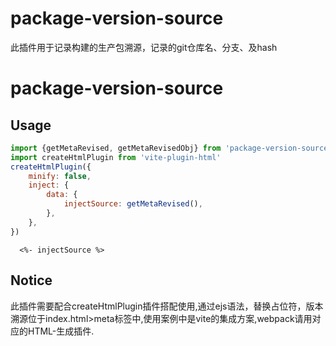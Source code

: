 # package-version-source

此插件用于记录构建的生产包溯源，记录的git仓库名、分支、及hash

# package-version-source

## Usage

```js
import {getMetaRevised, getMetaRevisedObj} from 'package-version-source'
import createHtmlPlugin from 'vite-plugin-html'
createHtmlPlugin({
    minify: false,
    inject: {
        data: {
            injectSource: getMetaRevised(),
        },
    },
})
```

```html(meta位置添加)
  <%- injectSource %>
```

## Notice
此插件需要配合createHtmlPlugin插件搭配使用,通过ejs语法，替换占位符，版本溯源位于index.html>meta标签中,使用案例中是vite的集成方案,webpack请用对应的HTML-生成插件.


